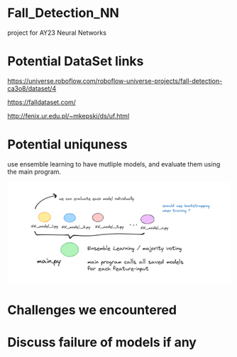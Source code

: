 # Fall_Detection_NN
project for AY23 Neural Networks

# Potential DataSet links
https://universe.roboflow.com/roboflow-universe-projects/fall-detection-ca3o8/dataset/4

https://falldataset.com/

http://fenix.ur.edu.pl/~mkepski/ds/uf.html


# Potential uniquness
use ensemble learning to have mutliple models, and evaluate them using the main program.

![Alt text](image.png)

# Challenges we encountered

# Discuss failure of models if any
